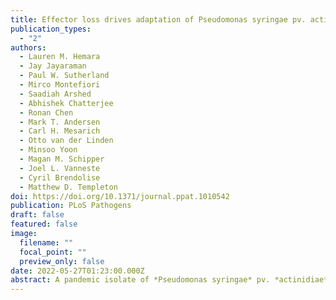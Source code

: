 ```yaml
---
title: Effector loss drives adaptation of Pseudomonas syringae pv. actinidiae biovar 3 to Actinidia arguta
publication_types:
  - "2"
authors:
  - Lauren M. Hemara
  - Jay Jayaraman
  - Paul W. Sutherland
  - Mirco Montefiori
  - Saadiah Arshed
  - Abhishek Chatterjee
  - Ronan Chen
  - Mark T. Andersen
  - Carl H. Mesarich
  - Otto van der Linden
  - Minsoo Yoon
  - Magan M. Schipper
  - Joel L. Vanneste
  - Cyril Brendolise
  - Matthew D. Templeton
doi: https://doi.org/10.1371/journal.ppat.1010542
publication: PLoS Pathogens
draft: false
featured: false
image:
  filename: ""
  focal_point: ""
  preview_only: false
date: 2022-05-27T01:23:00.000Z
abstract: A pandemic isolate of *Pseudomonas syringae* pv. *actinidiae* biovar 3 (Psa3) has devastated kiwifruit orchards growing cultivars of *Actinidia chinensis*. In contrast, *A. arguta* (kiwiberry) is not a host of Psa3. Resistance is mediated via effector-triggered immunity, as demonstrated by induction of the hypersensitive response in infected *A. arguta* leaves, observed by microscopy and quantified by ion-leakage assays. Isolates of Psa3 that cause disease in *A. arguta* have been isolated and analyzed, revealing a 51 kb deletion in the exchangeable effector locus (EEL). This natural EEL-mutant isolate and strains with synthetic knockouts of the EEL were more virulent in *A. arguta* plantlets than wild-type Psa3. Screening of a complete library of Psa3 effector knockout strains identified increased growth in planta for knockouts of four effectors - AvrRpm1a, HopF1c, HopZ5a, and the EEL effector HopAW1a - suggesting a resistance response in *A. arguta*. Hypersensitive response (HR) assays indicate that three of these effectors trigger a host species-specific HR. A Psa3 strain with all four effectors knocked out escaped host recognition, but a cumulative increase in bacterial pathogenicity and virulence was not observed. These avirulence effectors can be used in turn to identify the first cognate resistance genes in Actinidia for breeding durable resistance into future kiwifruit cultivars.
---
```

